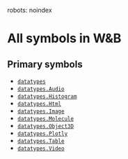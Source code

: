 robots: noindex
# All symbols in W&B

<!-- Insert buttons and diff -->

## Primary symbols
*  <a href="../datatypes.md"><code>datatypes</code></a>
*  <a href="../datatypes/Audio.md"><code>datatypes.Audio</code></a>
*  <a href="../datatypes/Histogram.md"><code>datatypes.Histogram</code></a>
*  <a href="../datatypes/Html.md"><code>datatypes.Html</code></a>
*  <a href="../datatypes/Image.md"><code>datatypes.Image</code></a>
*  <a href="../datatypes/Molecule.md"><code>datatypes.Molecule</code></a>
*  <a href="../datatypes/Object3D.md"><code>datatypes.Object3D</code></a>
*  <a href="../datatypes/Plotly.md"><code>datatypes.Plotly</code></a>
*  <a href="../datatypes/Table.md"><code>datatypes.Table</code></a>
*  <a href="../datatypes/Video.md"><code>datatypes.Video</code></a>